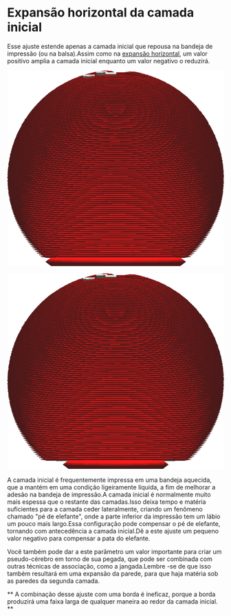 Expansão horizontal da camada inicial
====
Esse ajuste estende apenas a camada inicial que repousa na bandeja de impressão (ou na balsa).Assim como na [expansão horizontal](xy_offset.md), um valor positivo amplia a camada inicial enquanto um valor negativo o reduzirá.

![O modelo original](../../../articles/images/xy_offset_layer_0_original.png)

![A camada inicial é reduzida](../../../articles/images/xy_offset_layer_0_enabled.png)

A camada inicial é frequentemente impressa em uma bandeja aquecida, que a mantém em uma condição ligeiramente líquida, a fim de melhorar a adesão na bandeja de impressão.A camada inicial é normalmente muito mais espessa que o restante das camadas.Isso deixa tempo e matéria suficientes para a camada ceder lateralmente, criando um fenômeno chamado "pé de elefante", onde a parte inferior da impressão tem um lábio um pouco mais largo.Essa configuração pode compensar o pé de elefante, tornando com antecedência a camada inicial.Dê a este ajuste um pequeno valor negativo para compensar a pata do elefante.

Você também pode dar a este parâmetro um valor importante para criar um pseudo-cérebro em torno de sua pegada, que pode ser combinada com outras técnicas de associação, como a jangada.Lembre -se de que isso também resultará em uma expansão da parede, para que haja matéria sob as paredes da segunda camada.

** A combinação desse ajuste com uma borda é ineficaz, porque a borda produzirá uma faixa larga de qualquer maneira ao redor da camada inicial. **